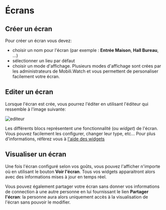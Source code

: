 Écrans
======

Créer un écran
--------------

Pour créer un écran vous devez:

 * choisir un nom pour l'écran (par exemple : **Entrée Maison**, **Hall Bureau**, ...)
 * sélectionner un lieu par défaut
 * choisir un mode d'affichage. Plusieurs modes d'affichage sont crées par les administrateurs de Mobili.Watch et vous permettent de personaliser facilement votre écran.

Editer un écran
---------------

Lorsque l'écran est crée, vous pourrez l'éditer en utilisant l'éditeur qui ressemble à l'image suivante:

![editeur](/static/img/screen.png)

Les différents blocs représentent une fonctionnalité (ou *widget*) de l'écran.
Vous pouvez facilement les configurer, changer leur type, etc... Pour plus d'informations, réfèrez vous à [l'aide des widgets](/help/widgets)


Visualiser un écran
-------------------

Une fois l'écran configuré selon vos goûts, vous pouvez l'afficher n'importe où en utilisant le bouton **Voir l'écran**. Tous vos widgets apparaitront alors avec des informations mises à jour en temps réel.

Vous pouvez également partager votre écran sans donner vos informations de connection à une autre personne en lui fournissant le lien **Partager l'écran**: la personne aura alors uniquement accès à la visualisation de l'écran sans pouvoir le modifier.
